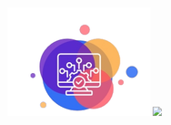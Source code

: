 <div aling='center'>
  <img src='./icoo.png' alt='image'/>





<img src='[https://skillicons.dev/icons?i=androidstudio,figma,firebase,flutter,github,gitlab,java,notion,py,stackoverflow,vscode,dart](https://skillicons.dev/icons?i=androidstudio,figma,firebase,flutter,github,gitlab,java,notion,py,stackoverflow,vscode,dart&theme=light)'/>
</div> 
